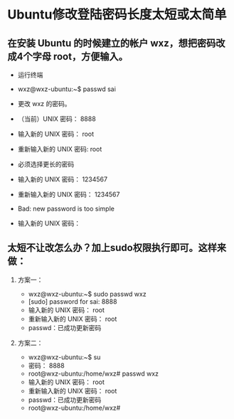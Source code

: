 # Ubuntu修改登陆密码长度太短或太简单

## 在安装 Ubuntu 的时候建立的帐户 wxz，想把密码改成4个字母 root，方便输入。

- 运行终端

- wxz@wxz-ubuntu:~$ passwd sai
- 更改 wxz 的密码。
- （当前）UNIX 密码： 8888
- 输入新的 UNIX 密码： root
- 重新输入新的 UNIX 密码: root
- 必须选择更长的密码
- 输入新的 UNIX 密码： 1234567
- 重新输入新的 UNIX 密码： 1234567
- Bad: new password is too simple
- 输入新的 UNIX 密码：

## 太短不让改怎么办？加上sudo权限执行即可。这样来做：

1. 方案一：
   - wxz@wxz-ubuntu:~$ sudo passwd wxz
   - [sudo] password for sai: 8888
   - 输入新的 UNIX 密码： root
   - 重新输入新的 UNIX 密码： root
   - passwd：已成功更新密码

2. 方案二：

   - wxz@wxz-ubuntu:~$ su
   - 密码： 8888
   - root@wxz-ubuntu:/home/wxz# passwd wxz
   - 输入新的 UNIX 密码： root
   - 重新输入新的 UNIX 密码： root
   - passwd：已成功更新密码
   - root@wxz-ubuntu:/home/wxz#
